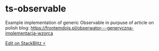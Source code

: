 # ts-observable

Example implementation of generic Observable in purpuse of article on polish blog: https://frontemdojs.pl/obserwator---generyczna-implementacja-wzorca

[Edit on StackBlitz ⚡️](https://stackblitz.com/edit/ts-observable)